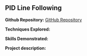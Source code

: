 ## PID Line Following

**Github Repository:** [GitHub Repository](https://github.com/drewc747/autonomous-robotics-examples/tree/master/pid_line_following)

**Techniques Explored:** 

**Skills Demonstrated:** 

**Project description:** 

